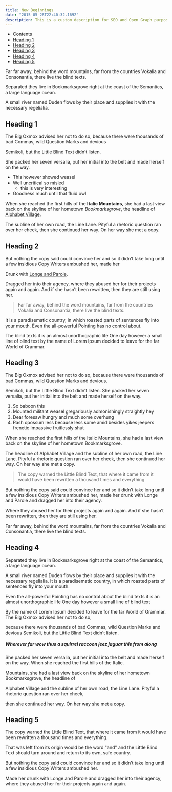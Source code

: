 ```yaml
---
title: New Beginnings
date: "2015-05-28T22:40:32.169Z"
description: This is a custom description for SEO and Open Graph purposes, rather than the default generated excerpt. Simply add a description field to the frontmatter.
---
```


- Contents
- [Heading 1](#heading-1)
- [Heading 2](#heading-2)
- [Heading 3](#heading-3)
- [Heading 4](#heading-4)
- [Heading 5](#heading-5)

Far far away, behind the word mountains, far from the countries Vokalia and
Consonantia, there live the blind texts.

Separated they live in Bookmarksgrove right at the coast of the Semantics, a large language ocean.

A small river named Duden flows by their place and supplies it with the necessary regelialia.

## <a name="heading-1"></a> Heading 1

The Big Oxmox advised her not to do so, because there were thousands of bad
Commas, wild Question Marks and devious

Semikoli, but the Little Blind Text didn’t listen.

She packed her seven versalia, put her initial into the belt and
made herself on the way.

- This however showed weasel
- Well uncritical so misled
  - this is very interesting
- Goodness much until that fluid owl

When she reached the first hills of the **Italic Mountains**, she had a last
view back on the skyline of her hometown _Bookmarksgrove_, the headline of
[Alphabet Village](http://google.com).

The subline of her own road, the Line
Lane. Pityful a rhetoric question ran over her cheek, then she continued her
way. On her way she met a copy.

## <a name="heading-2"></a> Heading 2

But nothing the copy said could convince her and so it didn’t take long until a
few insidious Copy Writers ambushed her, made her

Drunk with [Longe and Parole](http://google.com).

Dragged her into their agency, where they abused her for their projects again and again. And if she hasn’t been rewritten, then they are still using her.

> Far far away, behind the word mountains, far from the countries Vokalia and
> Consonantia, there live the blind texts.

It is a paradisematic country, in which roasted parts of sentences fly into your
mouth. Even the all-powerful Pointing has no control about.

The blind texts it is an almost unorthographic life One day however a small line of blind text by the
name of Lorem Ipsum decided to leave for the far World of Grammar.

## <a name="heading-3"></a> Heading 3

The Big Oxmox advised her not to do so, because there were thousands of bad
Commas, wild Question Marks and devious.

Semikoli, but the Little Blind Text didn’t listen. She packed her seven versalia, put her initial into the belt and made herself on the way.

1.  So baboon this
2.  Mounted militant weasel gregariously admonishingly straightly hey
3.  Dear foresaw hungry and much some overhung
4.  Rash opossum less because less some amid besides yikes jeepers frenetic
    impassive fruitlessly shut

When she reached the first hills of the Italic Mountains, she had a last view
back on the skyline of her hometown Bookmarksgrove.

The headline of Alphabet Village and the subline of her own road, the Line Lane. Pityful a rhetoric
question ran over her cheek, then she continued her way. On her way she met a
copy.

> The copy warned the Little Blind Text, that where it came from it would have
> been rewritten a thousand times and everything

But nothing the copy said could convince her and so it didn’t take long until a
few insidious Copy Writers ambushed her, made her drunk with Longe and Parole
and dragged her into their agency.

Where they abused her for their projects again and again. And if she hasn’t been rewritten, then they are still using her.

Far far away, behind the word mountains, far from the countries Vokalia and
Consonantia, there live the blind texts.

## <a name="heading-4"></a> Heading 4

Separated they live in Bookmarksgrove right at the coast of the Semantics, a
large language ocean.

A small river named Duden flows by their place and
supplies it with the necessary regelialia. It is a paradisematic country, in
which roasted parts of sentences fly into your mouth.

Even the all-powerful Pointing has no control about the blind texts it is an
almost unorthographic life One day however a small line of blind text

By the name of Lorem Ipsum decided to leave for the far World of Grammar. The Big Oxmox
advised her not to do so,

because there were thousands of bad Commas, wild
Question Marks and devious Semikoli, but the Little Blind Text didn’t listen.

##### Wherever far wow thus a squirrel raccoon jeez jaguar this from along

She packed her seven versalia, put her initial into the belt and made herself on
the way. When she reached the first hills of the Italic.

Mountains, she had a last view back on the skyline of her hometown Bookmarksgrove, the headline of

Alphabet Village and the subline of her own road, the Line Lane. Pityful a
rhetoric question ran over her cheek,

then she continued her way. On her way she met a copy.

## <a name="heading-5"></a> Heading 5

The copy warned the Little Blind Text, that where it came from it would have
been rewritten a thousand times and everything.

That was left from its origin would be the word "and" and the Little Blind Text should turn around and return to its own, safe country.

But nothing the copy said could convince her and so it
didn’t take long until a few insidious Copy Writers ambushed her.

Made her drunk with Longe and Parole and dragged her into their agency, where they abused her
for their projects again and again.
